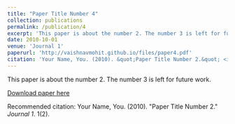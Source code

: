 ```yaml
---
title: "Paper Title Number 4"
collection: publications
permalink: /publication/4
excerpt: 'This paper is about the number 2. The number 3 is left for future work.'
date: 2010-10-01
venue: 'Journal 1'
paperurl: 'http://vaishnavmohit.github.io/files/paper4.pdf'
citation: 'Your Name, You. (2010). &quot;Paper Title Number 2.&quot; <i>Journal 1</i>. 1(2).'
---
```

This paper is about the number 2. The number 3 is left for future work.

[Download paper here](http://vaishnavmohit.github.io/files/paper4.pdf)

Recommended citation: Your Name, You. (2010). "Paper Title Number 2." <i>Journal 1</i>. 1(2).
